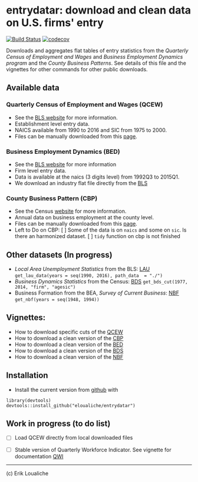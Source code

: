 
entrydatar: download and clean data on U.S. firms' entry
======

[![Build Status](https://travis-ci.org/eloualiche/entrydatar.svg?branch=master)](https://travis-ci.org/eloualiche/entrydatar)
[![codecov](https://codecov.io/gh/eloualiche/entrydatar/branch/master/graph/badge.svg)](https://codecov.io/gh/eloualiche/entrydatar)



Downloads and aggregates flat tables of entry statistics from the *Quarterly Census of Employment and Wages* and *Business Employment Dynamics program* and the *County Business Patterns*. See details of this file and the vignettes for other commands for other public downloads.




## Available data

### Quarterly Census of Employment and Wages (QCEW)

  + See the [BLS website](http://www.bls.gov/cew/home.htm) for more information.
  + Establishment level entry data.
  + NAICS available from 1990 to 2016 and SIC from 1975 to 2000.   
  + Files can be manually downloaded from this [page](http://www.bls.gov/cew/datatoc.htm).


### Business Employment Dynamics (BED)

  + See the [BLS website](http://www.bls.gov/bdm/home.htm) for more information
  + Firm level entry data.
  + Data is available at the naics (3 digits level) from 1992Q3 to 2015Q1.
  + We download an industry flat file directly from the [BLS](http://www.bls.gov/web/cewbd/bd_data_ind3.txt)


### County Business Pattern (CBP)

  + See the Census [website](http://www.census.gov/econ/cbp/) for more information.
  + Annual data on business employment at the county level.
  + Files can be manually downloaded from this [page](http://www.census.gov/econ/cbp/download/).
  + Left to Do on CBP:
    [ ] Some of the data is on `naics` and some on `sic`. Is there an harmonized dataset.
    [ ] `tidy` function on cbp is not finished


## Other datasets (In progress)

  + *Local Area Unemployment Statistics* from the BLS: [LAU](https://www.bls.gov/lau/#tables)
     ```get_lau_data(years = seq(1990, 2016), path_data  = "./")```
  + *Business Dynamics Statistics* from the Census: [BDS](https://www.census.gov/ces/dataproducts/bds/)
     ```get_bds_cut(1977, 2014, "firm", "agesic")```
  + Business Formation from the BEA, *Survey of Current Business*: [NBF](https://www.bea.gov/scb/pdf/NATIONAL/BUSCYCLE/1996/0296cpgs.pdf)
     ```get_nbf(years = seq(1948, 1994))```


## Vignettes:

  + How to download specific cuts of the [QCEW](vignettes/qcew.Rmd)
  + How to download a clean version of the [CBP](vignettes/cbp.Rmd)
  + How to download a clean version of the [BED](vignettes/bed.Rmd)
  + How to download a clean version of the [BDS](vignettes/bds.Rmd)
  + How to download a clean version of the [NBF](vignettes/nbf.Rmd)


## Installation

  +  Install the current version from [github](https://github.mit.edu/erikl/entrydatar) with

```{r}
library(devtools)
devtools::install_github("eloualiche/entrydatar")
```


## Work in progress (to do list)
  
  + [ ] Load QCEW directly from local downloaded files
  + [ ] Stable version of Quarterly Workforce Indicator. See vignette for documentation [QWI](vignettes/qwi.Rmd)



---------------------------
(c) Erik Loualiche
